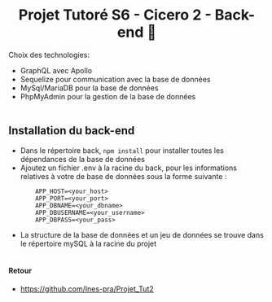 <div align="center">

# Projet Tutoré S6 - Cicero 2 - Back-end :avocado:
    
</div>

Choix des technologies:
-    GraphQL avec Apollo
-    Sequelize pour communication avec la base de données
-    MySql/MariaDB pour la base de données
-    PhpMyAdmin pour la gestion de la base de données <br> <br>

## Installation du back-end 

- Dans le répertoire back, ``` npm install ``` pour installer toutes les dépendances de la base de données
- Ajoutez un fichier .env à la racine du back, pour les informations relatives à votre de base de données
    sous la forme suivante :
    ```
        APP_HOST=<your_host>
        APP_PORT=<your_port>
        APP_DBNAME=<your_dbname>
        APP_DBUSERNAME=<your_username>
        APP_DBPASS=<your_pass>
    ```
- La structure de la base de données et un jeu de données se trouve dans le répertoire mySQL à la racine du projet <br> <br>

#### Retour 
- https://github.com/Ines-pra/Projet_Tut2

